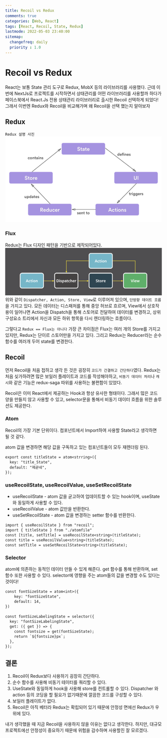 ```yaml
---
title: Recoil vs Redux
comments: true
categories: [Web, React]
tags: [React, Recoil, State, Redux]
lastmode: 2022-05-03 23:40:00
sitemap:  
  changefreq: daily
  priority : 1.0
---
```


# Recoil vs Redux

React는 보통 State 관리 도구로 Redux, MobX 등의 라이브러리를 사용했다. 근데 이번에 NextJs로 프로젝트를 시작하면서 상태관리를 어떤 라이브러리를 사용할까 하다가 페이스북에서 React.Js 전용 상태관리 라이브러리로 출시한 Recoil 선택하게 되었다!
그래서 이번엔 Redux와 Recoil을 비교해가며 왜 Recoil을 선택 했는지 알아보자

## Redux

`Redux 설명 사진`
![redux](/assets/img/post/redux.png)


### Flux
Redux는 Flux 디자인 패턴을 기반으로 제작되어있다.
![flux](/assets/img/post/flux.png)
위와 같이 `Dispatcher, Action, Store, View`로 이루어져 있으며, `단방향 데이트 흐름`을 가지고 있다. 모든 데이터는 디스패처를 통해 중앙 허브로 흐르며, View에서 상호작용이 일어나면 Action을 Dispatch을 통해 스토어로 전달하여 데이터를 변경하고, 상위 구성요소 트리에서 자신과 모든 하위 항목을 다시 렌더링하는 흐름이다.

그렇다고 `Redux == Flux는 아니다` 가장 큰 차이점은 Flux는 여러 개의 Store를 가지고 있지만, Redux는 단이르 스토어만을 가지고 있다. 그리고 Redux는 Reducer라는 순수 함수를 여러개 두어 state를 변경한다.

## Recoil
먼저 Recoil을 처음 접하고 생각 든 것은 굉장히 `코드가 간결하고 간단하다`였다. Redux는 처음 싲가하려면 많은 보일러 플레이트과 코드를 작성해야하고, `비동기 데이터 처리`나 `캐시`와 같은 기능은 redux-saga 따위를 사용하는 불편함이 있었다.  

Recoil은 이미 React에서 제공하는 Hook과 항상 유사한 형태이다. 그래서 많은 코드 양을 만들지 않고 사용할 수 있고, selector문을 통해서 비동기 데이터 흐름을 위한 솔루션도 제공한다.

### Atom
Recoil의 가장 기본 단위이다. 컴포넌트에서 Import하여 사용할 State라고 생각하면 될 것 같다. 

atom 값을 변경하면 해당 값을 구독하고 있는 컴포넌트들이 모두 재렌더링 된다.

```tsx
export const titleState = atom<strring>({
  key: "title_State",
  default: "제곧네",
});
```

### useRecoilState, useRecoilValue, useSetRecoilState 

* useRecoilState - atom 값을 굳고하여 업데이트할 수 있는 hook이며, useState와 동일하게 사용할 수 있다.
* useRecoilValue - atom 값만을 반환한다.
* useSetRecoilState - atom 값을 변경하는 setter 함수를 반환한다.

```tsx
import { useRecoilState } from "recoil";
import { titleState } from "./atomfile"
const [title, setTitle] = useRecoilState<string>(titleState);
const title = useRecoilValue<string>(titleState);
const setTitle = useSetRecoilState<string>(titleState);
```

### Selector
atom에 의존하는 동적인 데이터 만들 수 있게 해준다. get 함수를 통해 반환하며, set 함수 또한 사용할 수 있다. selector에 영향을 주는 atom들의 값을 변경할 수도 있다는 것이다!

```tsx
const fontSizeState = atom<int>({
    key: "fontSizeState",
    default: 14,
})

const fontSizeLabelingState = selector({
  key: "fontSizeLabelingState",
  get: ({ get }) => {
    const fontsize = get(fontSizeState);
    return `${fontsize}px`;
  }, 
});
```

## 결론

1. Recoil이 Redux보다 사용하기 굉장히 간단하다.
2. 순수 함수를 사용해 비동기 테이터를 쿼리할 수 있다.
3. UseState와 동일하게 hook을 사용해 store를 컨트롤할 수 있다. Dispatcher 와 action 등의 코딩을 할 필요가 없기때문에 깔끔한 코드를 구성할 수 있다.
4. 보일러 플레이트가 없다.
5. Recoil은 아직 베터라 Redux는 확립되어 있기 때문에 안정성 면에선 Redux가 우위에 있다.

내가 생각했을 때 지금 Recoil을 사용하지 않을 이유는 없다고 생각한다. 하지만, 대규모 프로젝트에선 안정성이 중요하기 때문에 위험을 감수하며 사용할진 잘 모르겠다.